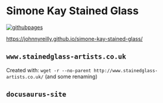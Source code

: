 # Simone Kay Stained Glass

[![githubpages](https://github.com/johnnyreilly/simone-kay-stained-glass/actions/workflows/githubpages.yml/badge.svg)](https://github.com/johnnyreilly/simone-kay-stained-glass/actions/workflows/githubpages.yml)

https://johnnyreilly.github.io/simone-kay-stained-glass/

## `www.stainedglass-artists.co.uk`

Created with: `wget -r --no-parent http://www.stainedglass-artists.co.uk/` (and some renaming)

## `docusaurus-site`
